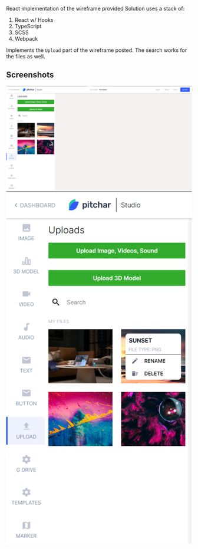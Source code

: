 React implementation of the wireframe provided
Solution uses a stack of:
1. React w/ Hooks
2. TypeScript
3. SCSS
4. Webpack

Implements the `Upload` part of the wireframe posted.
The search works for the files as well.

## Screenshots
![main](screenshots/main.png)
![menu](screenshots/menu.png)
